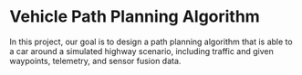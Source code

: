 # Vehicle Path Planning Algorithm
In this project, our goal is to design a path planning algorithm that is able to a car around a simulated highway scenario, including traffic and given waypoints, telemetry, and sensor fusion data.
